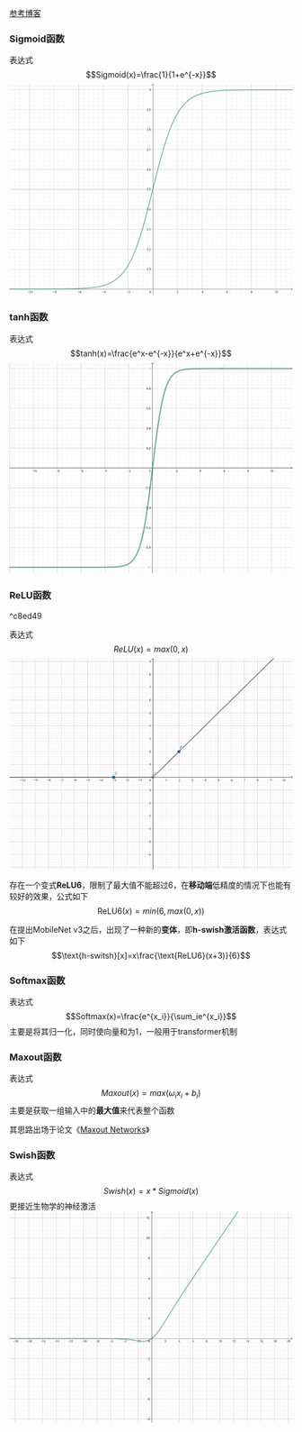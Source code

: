 [参考博客](https://blog.csdn.net/hy592070616/article/details/120616475)
### Sigmoid函数
表达式$$Sigmoid(x)=\frac{1}{1+e^{-x}}$$
![pic2](../data/pic2.png)

### tanh函数
表达式$$tanh(x)=\frac{e^x-e^{-x}}{e^x+e^{-x}}$$
![pic3](../data/pic3.png)

### ReLU函数

^c8ed49

表达式$$ReLU(x)=max(0,x)$$
![pic4](../data/pic4.png)

存在一个变式**ReLU6**，限制了最大值不能超过6，在**移动端**低精度的情况下也能有较好的效果，公式如下$$\text{ReLU6}(x)=min(6,max(0,x))$$

在提出MobileNet v3之后，出现了一种新的**变体**，即**h-swish激活函数**，表达式如下$$\text{h-switsh}[x]=x\frac{\text{ReLU6}(x+3)}{6}$$

### Softmax函数
表达式$$Softmax(x)=\frac{e^{x_i}}{\sum_ie^{x_i}}$$
主要是将其归一化，同时使向量和为1，一般用于transformer机制

### Maxout函数
表达式$$Maxout(x)=max(\omega_ix_i+b_i)$$
主要是获取一组输入中的**最大值**来代表整个函数

其思路出场于论文《[Maxout Networks](https://arxiv.org/pdf/1302.4389)》

### Swish函数
表达式$$Swish(x)=x*Sigmoid(x)$$
更接近生物学的神经激活
![pic5](../data/pic5.png)
